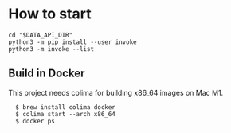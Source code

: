 # How to start

```shell
cd "$DATA_API_DIR"
python3 -m pip install --user invoke
python3 -m invoke --list
```

## Build in Docker

This project needs colima for building x86_64 images on Mac M1.

```
  $ brew install colima docker
  $ colima start --arch x86_64
  $ docker ps
```
